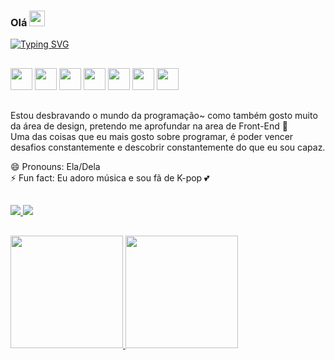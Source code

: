 ### Olá <img height="25px" width="25px" src="https://github.com/TheDudeThatCode/TheDudeThatCode/blob/6bd69ddcf3118726abbcf0aa0e0c5b6e712886b4/Assets/Hi.gif" />

<a href="https://git.io/typing-svg"><img src="https://readme-typing-svg.demolab.com?font=Itim&size=29&pause=1000&color=F79680&width=492&height=60&lines=Muito+prazer%2C+meu+nome+%C3%A9+J%C3%A9ssica+%E2%9C%A8" alt="Typing SVG" /></a>

<h2 dir="auto"></h2>
  <div style="align:center, display:flex, flex-direction:column, align-items:center"> 
    <img src="https://cdn.jsdelivr.net/gh/devicons/devicon/icons/css3/css3-plain.svg" width="35px" height="35px"/> 
    <img src="https://cdn.jsdelivr.net/gh/devicons/devicon/icons/html5/html5-original.svg" width="35px" height="35px"/> 
    <img src="https://cdn.jsdelivr.net/gh/devicons/devicon/icons/javascript/javascript-original.svg" width="35px" height="35px"/>
    <img src="https://cdn.jsdelivr.net/gh/devicons/devicon/icons/react/react-original.svg" width="35px" height="35px"/>
    <img src="https://cdn.jsdelivr.net/gh/devicons/devicon/icons/docker/docker-original.svg" width="35px" height="35px"/>
    <img src="https://cdn.jsdelivr.net/gh/devicons/devicon/icons/postgresql/postgresql-original.svg" width="35px" height="35px"/>
    <img src="https://cdn.jsdelivr.net/gh/devicons/devicon/icons/typescript/typescript-original.svg" width="35px" height="35px"/>
  </div>
  
<h2 dir="auto"></h2>

Estou desbravando o mundo da programação~ como também gosto muito da área de design, pretendo me aprofundar na area de Front-End 🔭 <br>
Uma das coisas que eu mais gosto sobre programar, é poder vencer desafios constantemente e descobrir constantemente do que eu sou capaz.

😄 Pronouns: Ela/Dela <br>
⚡ Fun fact: Eu adoro música e sou fã de K-pop 💕

<h2 dir="auto"></h2>

<a href="www.linkedin.com/in/jessicav-santos678" target="_blank">
  <img src="https://img.shields.io/badge/-LinkedIn-%230077B5?style=for-the-badge&logo=linkedin&logoColor=white" target="_blank">
</a> 
<a href = "jessicavitorsantos@outlook.com"><img src="https://img.shields.io/badge/Gmail-D14836?style=for-the-badge&logo=gmail&logoColor=white" target="_blank"></a> 

<h2 dir="auto"></h2>

<div>
<a href="https://github.com/JessKangs">
<img height="180em" src="https://github-readme-stats.vercel.app/api/top-langs/?username=JessKangs&layout=compact&langs_count=7&theme=dracula"/>
<img height="180em" src="https://github-readme-stats.vercel.app/api?username=JessKangs&show_icons=true&theme=dracula&include_all_commits=true&count_private=true"/>
</div>


  
